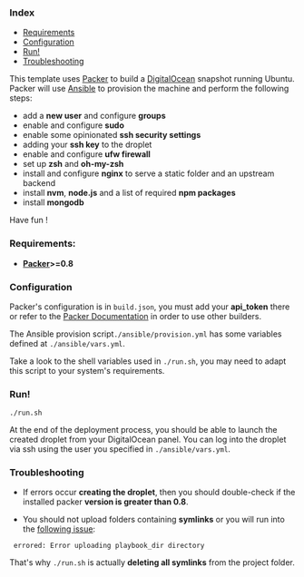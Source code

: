### Index

- [Requirements](#requirements)
- [Configuration](#configuration)
- [Run!](#run)
- [Troubleshooting](#troubleshooting)


This template uses [Packer](https://www.packer.io/) to build a [DigitalOcean](https://digitalocean.com) snapshot running Ubuntu.
Packer will use [Ansible](http://ansible.com/) to provision the machine and perform the following steps:

- add a **new user** and configure **groups**
- enable and configure **sudo**
- enable some opinionated **ssh security settings**
- adding your **ssh key** to the droplet
- enable and configure **ufw firewall**
- set up **zsh** and **oh-my-zsh**
- install and configure **nginx** to serve a static folder and an upstream backend
- install **nvm**, **node.js** and a list of required **npm packages**
- install **mongodb**

Have fun !

### Requirements:

- **[Packer](https://www.packer.io/downloads)>=0.8**

### Configuration

Packer's configuration is in `build.json`, you must add your **api_token** there or refer to the [Packer Documentation](https://www.packer.io/docs) in order to use other builders.

The Ansible provision script`./ansible/provision.yml` has some variables defined at `./ansible/vars.yml`.

Take a look to the shell variables used in `./run.sh`, you may need to adapt this script to your system's requirements.

### Run!

```
./run.sh
```

At the end of the deployment process, you should be able to launch the created droplet from your DigitalOcean panel.
You can log into the droplet via ssh using the user you specified in `./ansible/vars.yml`.

### Troubleshooting

- If errors occur **creating the droplet**, then you should double-check if the installed packer **version is greater than 0.8**.

- You should not upload folders containing **symlinks** or you will run into the [following issue](https://github.com/mitchellh/packer/issues/1627):
 ```
  errored: Error uploading playbook_dir directory
  ```
  That's why `./run.sh` is actually **deleting all symlinks** from the project folder.
